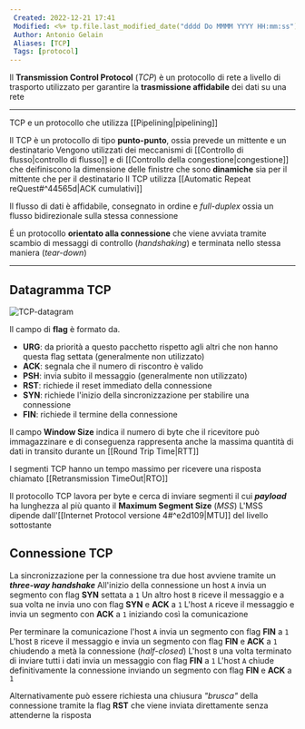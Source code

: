 ```yaml
---
 Created: 2022-12-21 17:41
 Modified: <%+ tp.file.last_modified_date("dddd Do MMMM YYYY HH:mm:ss") %>
 Author: Antonio Gelain
 Aliases: [TCP]
 Tags: [protocol]
---
```


Il **Transmission Control Protocol** (*TCP*) è un protocollo di rete a livello di trasporto utilizzato per garantire la **trasmissione affidabile** dei dati su una rete

---

TCP e un protocollo che utilizza [[Pipelining|pipelining]]

Il TCP è un protocollo di tipo **punto-punto**, ossia prevede un mittente e un destinatario
Vengono utilizzati dei meccanismi di [[Controllo di flusso|controllo di flusso]] e di [[Controllo della congestione|congestione]] che deifiniscono la dimensione delle finistre che sono **dinamiche** sia per il mittente che per il destinatario
Il TCP utilizza [[Automatic Repeat reQuest#^44565d|ACK cumulativi]]

Il flusso di dati è affidabile, consegnato in ordine e *full-duplex* ossia un flusso bidirezionale sulla stessa connessione

É un protocollo **orientato alla connessione** che viene avviata tramite scambio di messaggi di controllo (*handshaking*) e terminata nello stessa maniera (*tear-down*)

---

## Datagramma TCP

![TCP-datagram](https://www.gatevidyalay.com/wp-content/uploads/2018/09/TCP-Header-Format.png)

Il campo di **flag** è formato da.
- **URG**: da priorità a questo pacchetto rispetto agli altri che non hanno questa flag settata (generalmente non utilizzato)
- **ACK**: segnala che il numero di riscontro è valido
- **PSH**: invia subito il messaggio (generalmente non utilizzato)
- **RST**: richiede il reset immediato della connessione
- **SYN**: richiede l'inizio della sincronizzazione per stabilire una connessione
- **FIN**: richiede il termine della connessione

Il campo **Window Size** indica il numero di byte che il ricevitore può immagazzinare e di conseguenza rappresenta anche la massima quantità di dati in transito durante un [[Round Trip Time|RTT]]

I segmenti TCP hanno un tempo massimo per ricevere una risposta chiamato [[Retransmission TimeOut|RTO]]

Il protocollo TCP lavora per byte e cerca di inviare segmenti il cui ***payload*** ha lunghezza al più quanto il **Maximum Segment Size** (*MSS*)
L'MSS dipende dall'[[Internet Protocol versione 4#^e2d109|MTU]] del livello sottostante  

## Connessione TCP

La sincronizzazione per la connessione tra due host avviene tramite un ***three-way handshake***
All'inizio della connessione un host `A` invia un segmento con flag **SYN** settata a `1`
Un altro host `B` riceve il messaggio e a sua volta ne invia uno con flag **SYN** e **ACK** a `1`
L'host `A` riceve il messaggio e invia un segmento con **ACK** a `1` iniziando così la comunicazione

Per terminare la comunicazione l'host `A` invia un segmento con flag **FIN** a `1`
L'host `B` riceve il messaggio e invia un segmento con flag **FIN** e **ACK** a `1` chiudendo a metà la connessione (*half-closed*)
L'host `B` una volta terminato di inviare tutti i dati invia un messaggio con flag **FIN** a `1`
L'host `A` chiude definitivamente la connessione inviando un segmento con flag **FIN** e **ACK** a `1`

Alternativamente può essere richiesta una chiusura *"brusca"* della connessione tramite la flag **RST** che viene inviata direttamente senza attenderne la risposta
